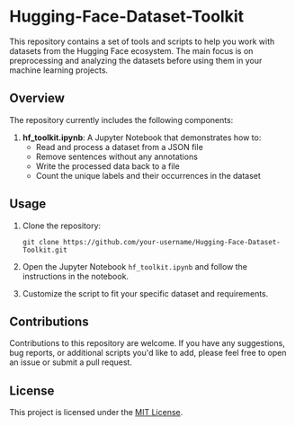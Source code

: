 # Hugging-Face-Dataset-Toolkit

This repository contains a set of tools and scripts to help you work with datasets from the Hugging Face ecosystem. The main focus is on preprocessing and analyzing the datasets before using them in your machine learning projects.

## Overview

The repository currently includes the following components:

1. **hf_toolkit.ipynb**: A Jupyter Notebook that demonstrates how to:
   - Read and process a dataset from a JSON file
   - Remove sentences without any annotations
   - Write the processed data back to a file
   - Count the unique labels and their occurrences in the dataset

## Usage

1. Clone the repository:
   ```
   git clone https://github.com/your-username/Hugging-Face-Dataset-Toolkit.git
   ```

2. Open the Jupyter Notebook `hf_toolkit.ipynb` and follow the instructions in the notebook.

3. Customize the script to fit your specific dataset and requirements.

## Contributions

Contributions to this repository are welcome. If you have any suggestions, bug reports, or additional scripts you'd like to add, please feel free to open an issue or submit a pull request.

## License

This project is licensed under the [MIT License](LICENSE).
